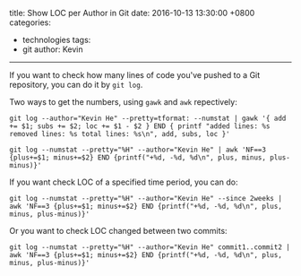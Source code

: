 title: Show LOC per Author in Git
date: 2016-10-13 13:30:00 +0800
categories:
 - technologies
tags:
 - git
author: Kevin
---

If you want to check how many lines of code you've pushed to a Git repository, you can do it by `git log`.

Two ways to get the numbers, using `gawk` and `awk` repectively:

<!-- more -->

	git log --author="Kevin He" --pretty=tformat: --numstat | gawk '{ add += $1; subs += $2; loc += $1 - $2 } END { printf "added lines: %s removed lines: %s total lines: %s\n", add, subs, loc }'
	
	git log --numstat --pretty="%H" --author="Kevin He" | awk 'NF==3 {plus+=$1; minus+=$2} END {printf("+%d, -%d, %d\n", plus, minus, plus-minus)}'
    
If you want check LOC of a specified time period, you can do:
	
	git log --numstat --pretty="%H" --author="Kevin He" --since 2weeks | awk 'NF==3 {plus+=$1; minus+=$2} END {printf("+%d, -%d, %d\n", plus, minus, plus-minus)}'
	
Or you want to check LOC changed between two commits:

	git log --numstat --pretty="%H" --author="Kevin He" commit1..commit2 | awk 'NF==3 {plus+=$1; minus+=$2} END {printf("+%d, -%d, %d\n", plus, minus, plus-minus)}'
